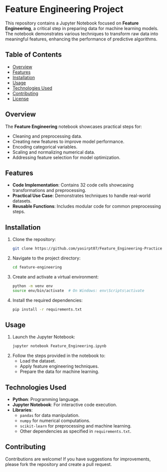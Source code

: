 # Feature Engineering Project

This repository contains a Jupyter Notebook focused on **Feature Engineering**, a critical step in preparing data for machine learning models. The notebook demonstrates various techniques to transform raw data into meaningful features, enhancing the performance of predictive algorithms.

## Table of Contents
- [Overview](#overview)
- [Features](#features)
- [Installation](#installation)
- [Usage](#usage)
- [Technologies Used](#technologies-used)
- [Contributing](#contributing)
- [License](#license)

## Overview
The **Feature Engineering** notebook showcases practical steps for:
- Cleaning and preprocessing data.
- Creating new features to improve model performance.
- Encoding categorical variables.
- Scaling and normalizing numerical data.
- Addressing feature selection for model optimization.

## Features
- **Code Implementation**: Contains 32 code cells showcasing transformations and preprocessing.
- **Practical Use Case**: Demonstrates techniques to handle real-world datasets.
- **Reusable Functions**: Includes modular code for common preprocessing steps.

## Installation
1. Clone the repository:
   ```bash
   git clone https://github.com/yasirpt07/Feature_Engineering-Practice.git
   ```
2. Navigate to the project directory:
   ```bash
   cd feature-engineering
   ```
3. Create and activate a virtual environment:
   ```bash
   python -m venv env
   source env/bin/activate  # On Windows: env\Scripts\activate
   ```
4. Install the required dependencies:
   ```bash
   pip install -r requirements.txt
   ```

## Usage
1. Launch the Jupyter Notebook:
   ```bash
   jupyter notebook Feature_Engineering.ipynb
   ```
2. Follow the steps provided in the notebook to:
   - Load the dataset.
   - Apply feature engineering techniques.
   - Prepare the data for machine learning.

## Technologies Used
- **Python**: Programming language.
- **Jupyter Notebook**: For interactive code execution.
- **Libraries**:
  - `pandas` for data manipulation.
  - `numpy` for numerical computations.
  - `scikit-learn` for preprocessing and machine learning.
  - Other dependencies as specified in `requirements.txt`.

## Contributing
Contributions are welcome! If you have suggestions for improvements, please fork the repository and create a pull request.

